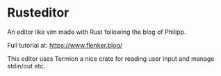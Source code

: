 # Rusteditor

An editor like vim made with Rust following the blog of Philipp.

Full tutorial at: <https://www.flenker.blog/>

This editor uses Termion a nice crate for reading user input and manage stdin/out etc.
